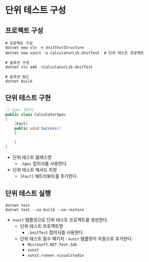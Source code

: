 # 단위 테스트 구성

## 프로젝트 구성
```shell
# 프로젝트 구성
dotnet new sln -n UnitTestStructure
dotnet new xunit -o CalculatorLib.UnitTest  # 단위 테스트 프로젝트

# 솔루션 구성
dotnet sln add .\CalculatorLib.UnitTest

# 솔루션 빌드
dotnet build
```

## 단위 테스트 구현
```cs
// Spec 접미사
public class CalculatorSpec
{
    [Fact]
    public void Success()
    {

    }
}
```
- 단위 테스트 클래스명
  - `.Spec` 접미사를 사용한다.
- 단위 테스트 메서드 지정
  - `[Fact]` 애트리뷰트를 추가한다.

## 단위 테스트 실행
```shell
dotnet test
dotnet test --no-build --no-restore
```
- `xunit` 템플릿으로 단위 테스트 프로젝트를 생성한다.
  - 단위 테스트 프로젝트명
    - `.UnitTest` 접미사를 사용한다.
  - 단위 테스트 필수 패키지 : `xunit` 템플릿이 자동으로 추가한다.
    - `Microsoft.NET.Test.Sdk`
    - `xunit`
    - `xunit.runner.visualstudio`